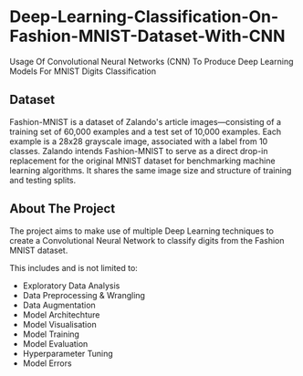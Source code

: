 # Deep-Learning-Classification-On-Fashion-MNIST-Dataset-With-CNN
Usage Of Convolutional Neural Networks (CNN) To Produce Deep Learning Models For MNIST Digits Classification

## Dataset
Fashion-MNIST is a dataset of Zalando's article images—consisting of a training set of 60,000 examples and a test set of 10,000 examples.
Each example is a 28x28 grayscale image, associated with a label from 10 classes. Zalando intends Fashion-MNIST to serve as a direct drop-in replacement for the original MNIST dataset for benchmarking machine learning algorithms.
It shares the same image size and structure of training and testing splits.

## About The Project
The project aims to make use of multiple Deep Learning techniques to create a Convolutional Neural Network to classify digits from the Fashion MNIST dataset.

This includes and is not limited to:
- Exploratory Data Analysis
- Data Preprocessing & Wrangling
- Data Augmentation
- Model Architechture
- Model Visualisation
- Model Training
- Model Evaluation
- Hyperparameter Tuning
- Model Errors
